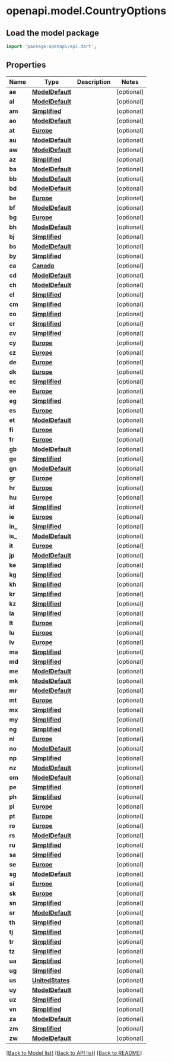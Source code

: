 # openapi.model.CountryOptions

## Load the model package
```dart
import 'package:openapi/api.dart';
```

## Properties
Name | Type | Description | Notes
------------ | ------------- | ------------- | -------------
**ae** | [**ModelDefault**](ModelDefault.md) |  | [optional] 
**al** | [**ModelDefault**](ModelDefault.md) |  | [optional] 
**am** | [**Simplified**](Simplified.md) |  | [optional] 
**ao** | [**ModelDefault**](ModelDefault.md) |  | [optional] 
**at** | [**Europe**](Europe.md) |  | [optional] 
**au** | [**ModelDefault**](ModelDefault.md) |  | [optional] 
**aw** | [**ModelDefault**](ModelDefault.md) |  | [optional] 
**az** | [**Simplified**](Simplified.md) |  | [optional] 
**ba** | [**ModelDefault**](ModelDefault.md) |  | [optional] 
**bb** | [**ModelDefault**](ModelDefault.md) |  | [optional] 
**bd** | [**ModelDefault**](ModelDefault.md) |  | [optional] 
**be** | [**Europe**](Europe.md) |  | [optional] 
**bf** | [**ModelDefault**](ModelDefault.md) |  | [optional] 
**bg** | [**Europe**](Europe.md) |  | [optional] 
**bh** | [**ModelDefault**](ModelDefault.md) |  | [optional] 
**bj** | [**Simplified**](Simplified.md) |  | [optional] 
**bs** | [**ModelDefault**](ModelDefault.md) |  | [optional] 
**by** | [**Simplified**](Simplified.md) |  | [optional] 
**ca** | [**Canada**](Canada.md) |  | [optional] 
**cd** | [**ModelDefault**](ModelDefault.md) |  | [optional] 
**ch** | [**ModelDefault**](ModelDefault.md) |  | [optional] 
**cl** | [**Simplified**](Simplified.md) |  | [optional] 
**cm** | [**Simplified**](Simplified.md) |  | [optional] 
**co** | [**Simplified**](Simplified.md) |  | [optional] 
**cr** | [**Simplified**](Simplified.md) |  | [optional] 
**cv** | [**Simplified**](Simplified.md) |  | [optional] 
**cy** | [**Europe**](Europe.md) |  | [optional] 
**cz** | [**Europe**](Europe.md) |  | [optional] 
**de** | [**Europe**](Europe.md) |  | [optional] 
**dk** | [**Europe**](Europe.md) |  | [optional] 
**ec** | [**Simplified**](Simplified.md) |  | [optional] 
**ee** | [**Europe**](Europe.md) |  | [optional] 
**eg** | [**Simplified**](Simplified.md) |  | [optional] 
**es** | [**Europe**](Europe.md) |  | [optional] 
**et** | [**ModelDefault**](ModelDefault.md) |  | [optional] 
**fi** | [**Europe**](Europe.md) |  | [optional] 
**fr** | [**Europe**](Europe.md) |  | [optional] 
**gb** | [**ModelDefault**](ModelDefault.md) |  | [optional] 
**ge** | [**Simplified**](Simplified.md) |  | [optional] 
**gn** | [**ModelDefault**](ModelDefault.md) |  | [optional] 
**gr** | [**Europe**](Europe.md) |  | [optional] 
**hr** | [**Europe**](Europe.md) |  | [optional] 
**hu** | [**Europe**](Europe.md) |  | [optional] 
**id** | [**Simplified**](Simplified.md) |  | [optional] 
**ie** | [**Europe**](Europe.md) |  | [optional] 
**in_** | [**Simplified**](Simplified.md) |  | [optional] 
**is_** | [**ModelDefault**](ModelDefault.md) |  | [optional] 
**it** | [**Europe**](Europe.md) |  | [optional] 
**jp** | [**ModelDefault**](ModelDefault.md) |  | [optional] 
**ke** | [**Simplified**](Simplified.md) |  | [optional] 
**kg** | [**Simplified**](Simplified.md) |  | [optional] 
**kh** | [**Simplified**](Simplified.md) |  | [optional] 
**kr** | [**Simplified**](Simplified.md) |  | [optional] 
**kz** | [**Simplified**](Simplified.md) |  | [optional] 
**la** | [**Simplified**](Simplified.md) |  | [optional] 
**lt** | [**Europe**](Europe.md) |  | [optional] 
**lu** | [**Europe**](Europe.md) |  | [optional] 
**lv** | [**Europe**](Europe.md) |  | [optional] 
**ma** | [**Simplified**](Simplified.md) |  | [optional] 
**md** | [**Simplified**](Simplified.md) |  | [optional] 
**me** | [**ModelDefault**](ModelDefault.md) |  | [optional] 
**mk** | [**ModelDefault**](ModelDefault.md) |  | [optional] 
**mr** | [**ModelDefault**](ModelDefault.md) |  | [optional] 
**mt** | [**Europe**](Europe.md) |  | [optional] 
**mx** | [**Simplified**](Simplified.md) |  | [optional] 
**my** | [**Simplified**](Simplified.md) |  | [optional] 
**ng** | [**Simplified**](Simplified.md) |  | [optional] 
**nl** | [**Europe**](Europe.md) |  | [optional] 
**no** | [**ModelDefault**](ModelDefault.md) |  | [optional] 
**np** | [**Simplified**](Simplified.md) |  | [optional] 
**nz** | [**ModelDefault**](ModelDefault.md) |  | [optional] 
**om** | [**ModelDefault**](ModelDefault.md) |  | [optional] 
**pe** | [**Simplified**](Simplified.md) |  | [optional] 
**ph** | [**Simplified**](Simplified.md) |  | [optional] 
**pl** | [**Europe**](Europe.md) |  | [optional] 
**pt** | [**Europe**](Europe.md) |  | [optional] 
**ro** | [**Europe**](Europe.md) |  | [optional] 
**rs** | [**ModelDefault**](ModelDefault.md) |  | [optional] 
**ru** | [**Simplified**](Simplified.md) |  | [optional] 
**sa** | [**Simplified**](Simplified.md) |  | [optional] 
**se** | [**Europe**](Europe.md) |  | [optional] 
**sg** | [**ModelDefault**](ModelDefault.md) |  | [optional] 
**si** | [**Europe**](Europe.md) |  | [optional] 
**sk** | [**Europe**](Europe.md) |  | [optional] 
**sn** | [**Simplified**](Simplified.md) |  | [optional] 
**sr** | [**ModelDefault**](ModelDefault.md) |  | [optional] 
**th** | [**Simplified**](Simplified.md) |  | [optional] 
**tj** | [**Simplified**](Simplified.md) |  | [optional] 
**tr** | [**Simplified**](Simplified.md) |  | [optional] 
**tz** | [**Simplified**](Simplified.md) |  | [optional] 
**ua** | [**Simplified**](Simplified.md) |  | [optional] 
**ug** | [**Simplified**](Simplified.md) |  | [optional] 
**us** | [**UnitedStates**](UnitedStates.md) |  | [optional] 
**uy** | [**ModelDefault**](ModelDefault.md) |  | [optional] 
**uz** | [**Simplified**](Simplified.md) |  | [optional] 
**vn** | [**Simplified**](Simplified.md) |  | [optional] 
**za** | [**ModelDefault**](ModelDefault.md) |  | [optional] 
**zm** | [**Simplified**](Simplified.md) |  | [optional] 
**zw** | [**ModelDefault**](ModelDefault.md) |  | [optional] 

[[Back to Model list]](../README.md#documentation-for-models) [[Back to API list]](../README.md#documentation-for-api-endpoints) [[Back to README]](../README.md)


